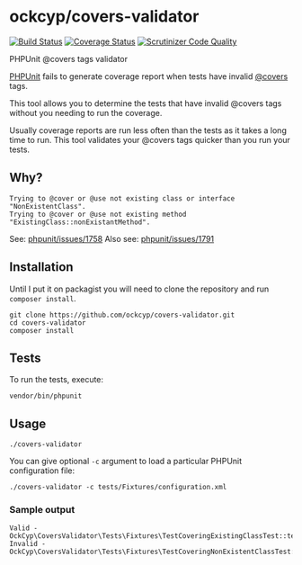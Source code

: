 ockcyp/covers-validator
=======================

[![Build Status](https://travis-ci.org/ockcyp/covers-validator.svg?branch=master)](https://travis-ci.org/ockcyp/covers-validator)
[![Coverage Status](https://coveralls.io/repos/ockcyp/covers-validator/badge.svg?branch=master&service=github)](https://coveralls.io/github/ockcyp/covers-validator?branch=master)
[![Scrutinizer Code Quality](https://scrutinizer-ci.com/g/ockcyp/covers-validator/badges/quality-score.png?b=master)](https://scrutinizer-ci.com/g/ockcyp/covers-validator/?branch=master)

PHPUnit @covers tags validator

[PHPUnit](https://github.com/sebastianbergmann/phpunit) fails to generate coverage report
when tests have invalid [@covers](https://phpunit.de/manual/3.7/en/appendixes.annotations.html#appendixes.annotations.covers)
tags.

This tool allows you to determine the tests that have invalid @covers tags
without you needing to run the coverage.

Usually coverage reports are run less often than the tests as it takes
a long time to run. This tool validates your @covers tags
quicker than you run your tests.

Why?
----

```
Trying to @cover or @use not existing class or interface "NonExistentClass".
Trying to @cover or @use not existing method "ExistingClass::nonExistantMethod".
```

See: [phpunit/issues/1758](https://github.com/sebastianbergmann/phpunit/issues/1758)
Also see: [phpunit/issues/1791](https://github.com/sebastianbergmann/phpunit/issues/1791)

Installation
------------

Until I put it on packagist you will need to clone the repository
and run `composer install`.

```
git clone https://github.com/ockcyp/covers-validator.git
cd covers-validator
composer install
```

Tests
-----

To run the tests, execute:

```
vendor/bin/phpunit
```

Usage
-----

```
./covers-validator
```

You can give optional `-c` argument to load a particular PHPUnit configuration file:

```
./covers-validator -c tests/Fixtures/configuration.xml
```

### Sample output

```
Valid - OckCyp\CoversValidator\Tests\Fixtures\TestCoveringExistingClassTest::testDummyTest
Invalid - OckCyp\CoversValidator\Tests\Fixtures\TestCoveringNonExistentClassTest::testDummyTest
```
